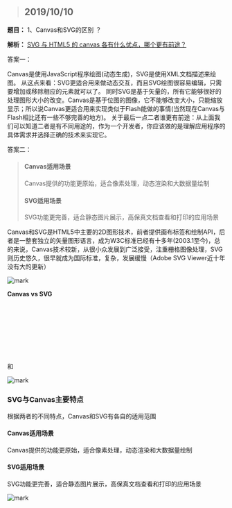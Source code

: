 > ## 2019/10/10

**题目：** 1、Canvas和SVG的区别 ？

**解析：** [SVG 与 HTML5 的 canvas 各有什么优点，哪个更有前途？](https://www.zhihu.com/question/19690014)



答案一：

Canvas是使用JavaScript程序绘图(动态生成)，SVG是使用XML文档描述来绘图。
     从这点来看：SVG更适合用来做动态交互，而且SVG绘图很容易编辑，只需要增加或移除相应的元素就可以了。
       同时SVG是基于矢量的，所有它能够很好的处理图形大小的改变。Canvas是基于位图的图像，它不能够改变大小，只能缩放显示；所以说Canvas更适合用来实现类似于Flash能做的事情(当然现在Canvas与Flash相比还有一些不够完善的地方)。
      关于最后一点二者谁更有前途：从上面我们可以知道二者是有不同用途的，作为一个开发者，你应该做的是理解应用程序的具体需求并选择正确的技术来实现它。



答案二：

> #### Canvas适用场景
>
> Canvas提供的功能更原始，适合像素处理，动态渲染和大数据量绘制
>
> #### SVG适用场景
>
> SVG功能更完善，适合静态图片展示，高保真文档查看和打印的应用场景

Canvas和SVG是HTML5中主要的2D图形技术，前者提供画布标签和绘制API，后者是一整套独立的矢量图形语言，成为W3C标准已经有十多年(2003.1至今)，总的来说，Canvas技术较新，从很小众发展到广泛接受，注重栅格图像处理，SVG则历史悠久，很早就成为国际标准，复杂，发展缓慢（Adobe SVG Viewer近十年没有大的更新）

![mark](https://pic3.zhimg.com/b00e22b6281710f76bb784fe13ff9243_r.jpg)

**Canvas vs SVG**

<canvas>和<svg>都是HTML5推荐使用的图形技术，Canvas基于像素，提供2D绘制函数，是一种HTML元素类型，依赖于HTML，只能通过脚本绘制图形；SVG为矢量，提供一系列图形元素（Rect, Path, Circle, Line …），还有完整的动画，事件机制，本身就能独立使用，也可以嵌入到HTML中，SVG很早就成为了国际标准，目前的稳定版本是1.1 – [Scalable Vector Graphics (SVG) 1.1 (Second Edition)](https://link.zhihu.com/?target=http%3A//www.w3.org/TR/SVG/)，两者的主要特点见下面的表格：



![mark](https://pic1.zhimg.com/80/7cc17f3b9ce5f0d879fdfa2be9a54ca0_hd.jpg)

### SVG与Canvas主要特点

根据两者的不同特点，Canvas和SVG有各自的适用范围

#### Canvas适用场景

Canvas提供的功能更原始，适合像素处理，动态渲染和大数据量绘制

#### SVG适用场景

SVG功能更完善，适合静态图片展示，高保真文档查看和打印的应用场景

![mark](https://pic4.zhimg.com/80/9b0e2025971c2ee23154f7331ac59426_hd.jpg)

